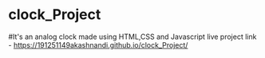 # clock_Project
#It's an analog clock made using HTML,CSS and Javascript
live project link - https://191251149akashnandi.github.io/clock_Project/
